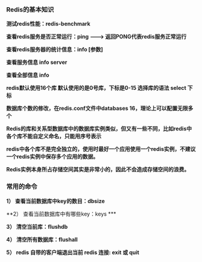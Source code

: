 ### Redis的基本知识

**测试redis性能：redis-benchmark**

**查看redis服务是否正常运行：ping   --->  返回PONG代表redis服务正常运行**

**查看redis服务器的统计信息：info [参数]**

**查看服务信息  info server**

**查看全部信息  info**

**redis默认使用16个库  默认使用的是0号库，下标是0-15   选择库的语法  select  下标** 

**数据库个数的修改，在redis.conf文件中databases 16，理论上可以配置无限多个**

**Redis的库和关系型数据库中的数据库实例类似，但又有一些不同，比如redis中各个库不能自定义命名，只能用序号表示**

**redis中各个库不是完全独立的，使用时最好一个应用使用一个redis实例，不建议一个redis实例中保存多个应用的数据。**

**Redis实例本身所占存储空间其实是非常小的，因此不会造成存储空间的浪费。**



### 常用的命令

**1） 查看当前数据库中key的数目：dbsize**

**2） 查看当前数据库中有哪些key：keys ***

**3） 清空当前库：flushdb**

**4） 清空所有数据库：flushall**

**5） redis 自带的客户端退出当前 redis 连接: exit 或 quit**